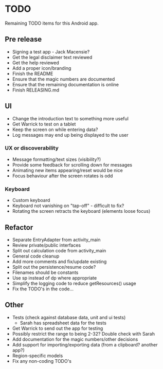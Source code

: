 # TODO

Remaining TODO items for this Android app.

## Pre release

- Signing a test app - Jack Macensie?
- Get the legal disclaimer text reviewed
- Get the help reviewed
- Add a proper icon/branding
- Finish the README
- Ensure that the magic numbers are documented
- Ensure that the remaining documentation is online
- Finish RELEASING.md


## UI

- Change the introduction text to something more useful
- Get Warrick to test on a tablet
- Keep the screen on while entering data?
- Log messages may end up being displayed to the user

### UX or discoverability

- Message formatting/text sizes (visibility?)
- Provide some feedback for scrolling down for messages
- Animating new items appearing/reset would be nice
- Focus behaviour after the screen rotates is odd

### Keyboard

- Custom keyboard
- Keyboard not vanishing on "tap-off" - difficult to fix?
- Rotating the screen retracts the keyboard (elements loose focus)


## Refactor

- Separate EntryAdapter from activity_main
- Review private/public interfaces
- Split out calculation code from activity_main
- General code cleanup
- Add more comments and fix/update existing
- Split out the persistence/resume code?
- Filenames should be constants
- Use sp instead of dp where appropriate
- Simplify the logging code to reduce getResources() usage
- Fix the TODO's in the code...


## Other

- Tests (check against database data, unit and ui tests)
  - Sarah has spreadsheet data for the tests
- Get Warrick to send out the app for testing
- Possibly restrict the range to being 2-32? Double check with Sarah
- Add documentation for the magic numbers/other decisions
- Add support for importing/exporting data (from a clipboard? another app?)
- Region-specific models
- Fix any non-coding TODO's
